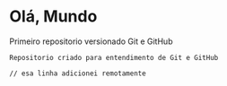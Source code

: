 # Olá, Mundo
 Primeiro repositorio versionado Git e GitHub

    Repositorio criado para entendimento de Git e GitHub
    
    // esa linha adicionei remotamente
